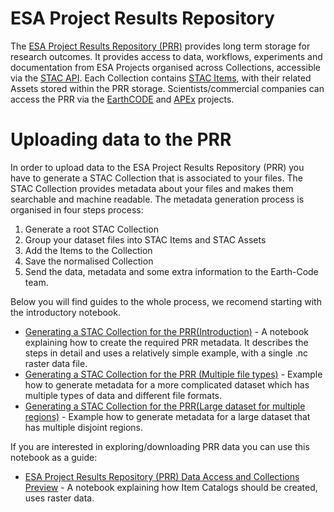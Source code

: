 # ESA Project Results Repository

The [ESA Project Results Repository (PRR)](https://eoresults.esa.int/) provides long term storage for research outcomes. It provides access to data, workflows, experiments and documentation from ESA Projects organised across Collections, accessible via the [STAC API](https://github.com/radiantearth/stac-api-spec). Each Collection contains [STAC Items](https://github.com/radiantearth/stac-spec/blob/master/item-spec/item-spec.md), with their related Assets stored within the PRR storage. Scientists/commercial companies can access the PRR via the [EarthCODE](https://earthcode.esa.int/) and [APEx](https://esa-apex.github.io/apex_documentation/) projects.


# Uploading data to the PRR
In order to upload data to the ESA Project Results Repository (PRR) you have to generate a STAC Collection that is associated to your files. The STAC Collection provides metadata about your files and makes them searchable and machine readable. The metadata generation process is organised in four steps process:

1. Generate a root STAC Collection
2. Group your dataset files into STAC Items and STAC Assets
3. Add the Items to the Collection
4. Save the normalised Collection
5. Send the data, metadata and some extra information to the Earth-Code team.

Below you will find guides to the whole process, we recomend starting with the introductory notebook.

- [Generating a STAC Collection for the PRR(Introduction)](./PRR_STAC_introduction.ipynb) - A notebook explaining how to create the required PRR metadata. It describes the steps in detail and uses a relatively simple example, with a single .nc raster data file.
- [Generating a STAC Collection for the PRR (Multiple file types)](./example_tccas.ipynb) - Example how to generate metadata for a more complicated dataset which has multiple types of data and different file formats.
- [Generating a STAC Collection for the PRR(Large dataset for multiple regions)](./Creating%20STAC%20Catalog_from_PRR_example.ipynb) - Example how to generate metadata for a large dataset that has multiple disjoint regions.

If you are interested in exploring/downloading PRR data you can use this notebook as a guide:
- [ESA Project Results Repository (PRR) Data Access and Collections Preview](./PRR_STAC_download_example.ipynb) - A notebook explaining how Item Catalogs should be created, uses raster data.
